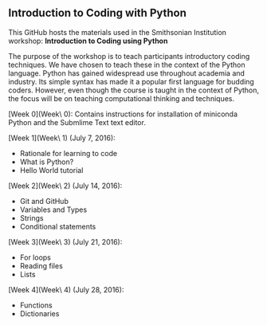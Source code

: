 ## Introduction to Coding with Python

This GitHub hosts the materials used in the Smithsonian Institution workshop: **Introduction to Coding using Python**

The purpose of the workshop is to teach participants introductory coding techniques. We have chosen to teach these in the context of the Python language. Python has gained widespread use throughout academia and industry. Its simple syntax has made it a popular first language for budding coders. However, even though the course is taught in the context of Python, the focus will be on teaching computational thinking and techniques.

[Week 0](Week\ 0): Contains instructions for installation of miniconda Python and the Submlime Text text editor.

[Week 1](Week\ 1) (July 7, 2016): 
* Rationale for learning to code
* What is Python?
* Hello World tutorial

[Week 2](Week\ 2) (July 14, 2016):
* Git and GitHub
* Variables and Types
* Strings
* Conditional statements

[Week 3](Week\ 3) (July 21, 2016):
* For loops
* Reading files
* Lists

[Week 4](Week\ 4) (July 28, 2016):
* Functions
* Dictionaries


